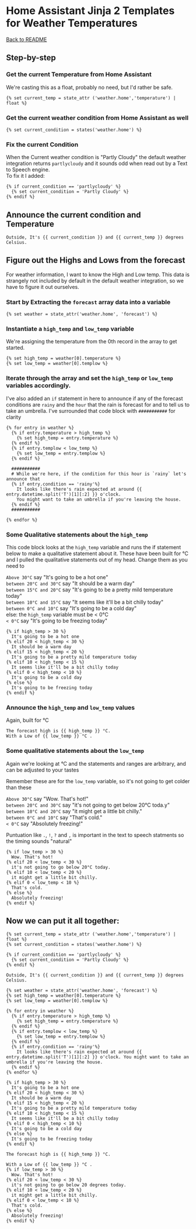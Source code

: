 # Home Assistant Jinja 2 Templates for Weather Temperatures

[Back to README](./README.md)  


## Step-by-step

### Get the current Temperature from Home Assistant
We're casting this as a float, probably no need, but I'd rather be safe.
```jinja
{% set current_temp = state_attr ('weather.home','temperature') | float %}
```

### Get the current weather condition from Home Assistant as well
```jinja
{% set current_condition = states('weather.home') %}
```
### Fix the current Condition
When the Current weather condition is "Partly Cloudy" the default weather integration returns `partlycloudy` and it sounds odd when read out by a Text to Speech engine.  
To fix it I added:
```jinja
{% if current_condition == 'partlycloudy' %}
  {% set current_condition = 'Partly Cloudy' %}
{% endif %}
```

## Announce the current condition and Temperature 
```jinja
Outside, It's {{ current_condition }} and {{ current_temp }} degrees Celsius.
```

## Figure out the Highs and Lows from the forecast
For weather information, I want to know the High and Low temp. This data is strangely not included by default in the default weather integration, so we have to figure it out ourselves.

### Start by Extracting the `forecast` array data into a variable
```jinja
{% set weather = state_attr('weather.home', 'forecast') %}
```

### Instantiate a `high_temp` and `low_temp` variable
We're assigning the temperature from the 0th record in the array to get started.

```jinja
{% set high_temp = weather[0].temperature %}
{% set low_temp = weather[0].templow %}
```

### Iterate through the array and set the `high_temp` or `low_temp` variables accordingly.
I've also added an `if` statement in here to announce if any of the forecast conditions are `rainy` and the `hour` that the rain is forecast for and to tell us to take an umbrella.
I've surrounded that code block with `###########` for clarity

```jinja
{% for entry in weather %}
  {% if entry.temperature > high_temp %}
    {% set high_temp = entry.temperature %}
  {% endif %}
  {% if entry.templow < low_temp %}
    {% set low_temp = entry.templow %}
  {% endif %}

  ###########
  # While we're here, if the condition for this hour is `rainy` let's announce that
  {% if entry.condition == 'rainy'%}    
    It looks like there's rain expected at around {{ entry.datetime.split('T')[1][:2] }} o'clock. 
    You might want to take an umbrella if you're leaving the house.
  {% endif %}
  ###########

{% endfor %}
```

### Some Qualitative statements about the `high_temp`
This code block looks at the `high_temp` variable and runs the if statement below to make a qualitative statement about it.
These have been built for °C and I pulled the qualitative statements out of my head.
Change them as you need to

`Above 30°C` say "It's going to be a hot one"  
`between 20°C and 30°C` say "It should be a warm day"  
`between 15°C and 20°C` say "It's going to be a pretty mild temperature today"  
`between 10°C and 15°C` say "It seems like it'll be a bit chilly today"  
`between 0°C and 10°C` say "It's going to be a cold day"  
else: the `high_temp` variable must be < 0°C  
`< 0°C` say "It's going to be freezing today"

```jinja
{% if high_temp > 30 %}
  It's going to be a hot one
{% elif 20 < high_temp < 30 %}
  It should be a warm day
{% elif 15 < high_temp < 20 %}
  It's going to be a pretty mild temperature today
{% elif 10 < high_temp < 15 %}
  It seems like it'll be a bit chilly today
{% elif 0 < high_temp < 10 %}
  It's going to be a cold day
{% else %}
  It's going to be freezing today
{% endif %}
```

### Announce the `high_temp` and `low_temp` values
Again, built for °C

```jinja
The forecast high is {{ high_temp }} °C.
With a Low of {{ low_temp }} °C .
```

### Some qualitative statements about the `low_temp`
Again we're looking at °C and the statements and ranges are arbitrary, and can be adjusted to your tastes

Remember these are for the `low_temp` variable, so it's not going to get colder than these  

`Above 30°C` say "Wow. That's hot!"  
`between 20°C and 30°C` say "it's not going to get below 20°C toda.y"  
`between 10°C and 20°C` say "it might get a little bit chilly."  
`between 0°C and 10°C` say "That's cold."  
`< 0°C` say "Absolutely freezing!"

Puntuation like `.`, `!`, `?` and `,` is important in the text to speech statments so the timing sounds "natural"

```jinja
{% if low_temp > 30 %}
  Wow. That's hot!
{% elif 20 < low_temp < 30 %}
  it's not going to go below 20°C today.
{% elif 10 < low_temp < 20 %}
  it might get a little bit chilly.
{% elif 0 < low_temp < 10 %}
  That's cold.
{% else %}
  Absolutely freezing!
{% endif %}
```

## Now we can put it all together:
```jinja
{% set current_temp = state_attr ('weather.home','temperature') | float %}
{% set current_condition = states('weather.home') %}

{% if current_condition == 'partlycloudy' %}
  {% set current_condition = 'Partly Cloudy' %}
{% endif %}

Outside, It's {{ current_condition }} and {{ current_temp }} degrees Celsius.

{% set weather = state_attr('weather.home', 'forecast') %}
{% set high_temp = weather[0].temperature %}
{% set low_temp = weather[0].templow %}

{% for entry in weather %}
  {% if entry.temperature > high_temp %}
    {% set high_temp = entry.temperature %}
  {% endif %}
  {% if entry.templow < low_temp %}
    {% set low_temp = entry.templow %}
  {% endif %}
  {% if entry.condition == 'rainy'%}    
    It looks like there's rain expected at around {{ entry.datetime.split('T')[1][:2] }} o'clock. You might want to take an umbrella if you're leaving the house.
  {% endif %}
{% endfor %}

{% if high_temp > 30 %}
  It's going to be a hot one
{% elif 20 < high_temp < 30 %}
  It should be a warm day
{% elif 15 < high_temp < 20 %}
  It's going to be a pretty mild temperature today
{% elif 10 < high_temp < 15 %}
  It seems like it'll be a bit chilly today
{% elif 0 < high_temp < 10 %}
  It's going to be a cold day
{% else %}
  It's going to be freezing today
{% endif %}

The forecast high is {{ high_temp }} °C.

With a Low of {{ low_temp }} °C .
{% if low_temp > 30 %}
  Wow. That's hot!
{% elif 20 < low_temp < 30 %}
  it's not going to go below 20 degrees today.
{% elif 10 < low_temp < 20 %}
  it might get a little bit chilly.
{% elif 0 < low_temp < 10 %}
  That's cold.
{% else %}
  Absolutely freezing!
{% endif %}
```